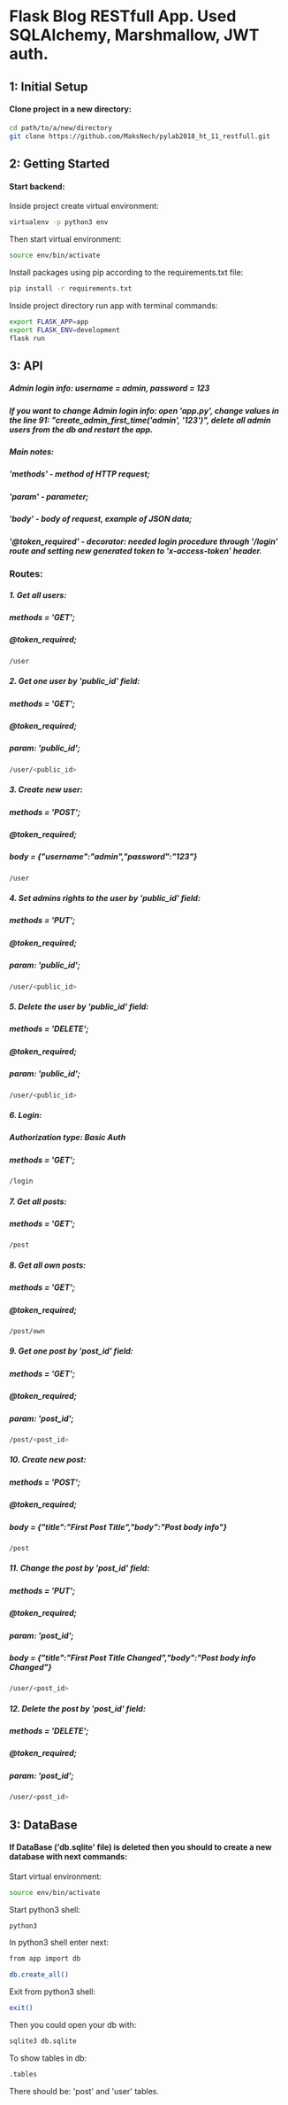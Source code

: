 # Flask Blog RESTfull App. Used SQLAlchemy, Marshmallow, JWT auth.

## 1: Initial Setup

#### Clone project in a new directory:
```bash
cd path/to/a/new/directory
git clone https://github.com/MaksNech/pylab2018_ht_11_restfull.git
```

## 2: Getting Started

#### Start backend:
Inside project create virtual environment:
```bash
virtualenv -p python3 env
```
Then start virtual environment:
```bash
source env/bin/activate
```
Install packages using pip according to the requirements.txt file:
```bash
pip install -r requirements.txt
```
Inside project directory run app with terminal commands:
```bash
export FLASK_APP=app
export FLASK_ENV=development
flask run
```

## 3: API
##### Admin login info: username = admin, password = 123
##### If you want to change Admin login info: open 'app.py', change values in the line 91: "create_admin_first_time('admin', '123')", delete all admin users from the db and restart the app.
##### Main notes: 

##### 'methods' - method of HTTP request; 
##### 'param' - parameter; 
##### 'body' - body of request, example of JSON data; 
##### '@token_required' - decorator: needed login procedure through '/login' route and setting new generated token to 'x-access-token' header.
### Routes:

##### 1. Get all users:
##### methods = 'GET';
##### @token_required;
```bash
/user
```

##### 2. Get one user by 'public_id' field:
##### methods = 'GET';
##### @token_required;
##### param: 'public_id';
```bash
/user/<public_id>
```

##### 3. Create new user:
##### methods = 'POST';
##### @token_required;
##### body = {"username":"admin","password":"123"}
```bash
/user
```

##### 4. Set admins rights to the user by 'public_id' field:
##### methods = 'PUT';
##### @token_required;
##### param: 'public_id';
```bash
/user/<public_id>
```

##### 5. Delete the user by 'public_id' field:
##### methods = 'DELETE';
##### @token_required;
##### param: 'public_id';
```bash
/user/<public_id>
```

##### 6. Login:
##### Authorization type: Basic Auth
##### methods = 'GET';
```bash
/login
```

##### 7. Get all posts:
##### methods = 'GET';
```bash
/post
```

##### 8. Get all own posts:
##### methods = 'GET';
##### @token_required;
```bash
/post/own
```

##### 9. Get one post by 'post_id' field:
##### methods = 'GET';
##### @token_required;
##### param: 'post_id';
```bash
/post/<post_id>
```

##### 10. Create new post:
##### methods = 'POST';
##### @token_required;
##### body = {"title":"First Post Title","body":"Post body info"}

```bash
/post
```

##### 11. Change the post by 'post_id' field:
##### methods = 'PUT';
##### @token_required;
##### param: 'post_id';
##### body = {"title":"First Post Title Changed","body":"Post body info Changed"}

```bash
/user/<post_id>
```

##### 12. Delete the post by 'post_id' field:
##### methods = 'DELETE';
##### @token_required;
##### param: 'post_id';
```bash
/user/<post_id>
```

## 3: DataBase

#### If DataBase ('db.sqlite' file) is deleted then you should to create a new database with next commands:
Start virtual environment:
```bash
source env/bin/activate
```
Start python3 shell:
```bash
python3
```
In python3 shell enter next:
```bash
from app import db
```
```bash
db.create_all()
```
Exit from python3 shell:
```bash
exit()
```
Then you could open your db with:
```bash
sqlite3 db.sqlite
```
To show tables in db:
```bash
.tables
```
There should be: 'post' and 'user' tables.
   


